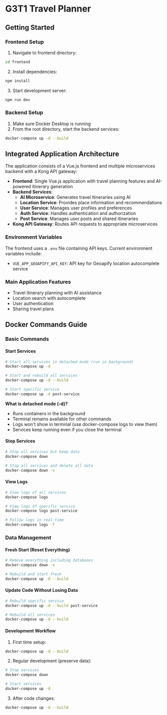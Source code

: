 # G3T1 Travel Planner

## Getting Started

### Frontend Setup
1. Navigate to frontend directory:
```bash
cd frontend
```

2. Install dependencies:
```bash
npm install
```

3. Start development server:
```bash
npm run dev
```

### Backend Setup
1. Make sure Docker Desktop is running
2. From the root directory, start the backend services:
```bash
docker-compose up -d --build
```

## Integrated Application Architecture

The application consists of a Vue.js frontend and multiple microservices backend with a Kong API gateway:

- **Frontend**: Single Vue.js application with travel planning features and AI-powered itinerary generation
- **Backend Services**:
  - **AI Microservice**: Generates travel itineraries using AI
  - **Location Service**: Provides place information and recommendations
  - **User Service**: Manages user profiles and preferences
  - **Auth Service**: Handles authentication and authorization
  - **Post Service**: Manages user posts and shared itineraries
- **Kong API Gateway**: Routes API requests to appropriate microservices

### Environment Variables
The frontend uses a `.env` file containing API keys. Current environment variables include:
- `VUE_APP_GEOAPIFY_API_KEY`: API key for Geoapify location autocomplete service

### Main Application Features
- Travel itinerary planning with AI assistance
- Location search with autocomplete
- User authentication
- Sharing travel plans

## Docker Commands Guide

### Basic Commands

#### Start Services
```bash
# Start all services in detached mode (run in background)
docker-compose up -d

# Start and rebuild all services
docker-compose up -d --build

# Start specific service
docker-compose up -d post-service
```

**What is detached mode (-d)?**
- Runs containers in the background
- Terminal remains available for other commands
- Logs won't show in terminal (use docker-compose logs to view them)
- Services keep running even if you close the terminal

#### Stop Services
```bash
# Stop all services but keep data
docker-compose down

# Stop all services and delete all data
docker-compose down -v
```

#### View Logs
```bash
# View logs of all services
docker-compose logs

# View logs of specific service
docker-compose logs post-service

# Follow logs in real-time
docker-compose logs -f
```

### Data Management

#### Fresh Start (Reset Everything)
```bash
# Remove everything including databases
docker-compose down -v

# Rebuild and start fresh
docker-compose up -d --build
```

#### Update Code Without Losing Data
```bash
# Rebuild specific service
docker-compose up -d --build post-service

# Rebuild all services
docker-compose up -d --build
```

#### Development Workflow
1. First time setup:
```bash
docker-compose up -d --build
```

2. Regular development (preserve data):
```bash
# Stop services
docker-compose down

# Start services
docker-compose up -d
```

3. After code changes:
```bash
docker-compose up -d --build
```
